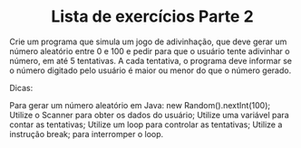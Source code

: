 <h1 align = "center">Lista de exercícios Parte 2</h1>


Crie um programa que simula um jogo de adivinhação, que deve gerar um número aleatório entre 0 e 100 e pedir para que o usuário tente adivinhar o número, em até 5 tentativas. A cada tentativa, o programa deve informar se o número digitado pelo usuário é maior ou menor do que o número gerado.

Dicas:

Para gerar um número aleatório em Java: new Random().nextInt(100);
Utilize o Scanner para obter os dados do usuário;
Utilize uma variável para contar as tentativas;
Utilize um loop para controlar as tentativas;
Utilize a instrução break; para interromper o loop.
